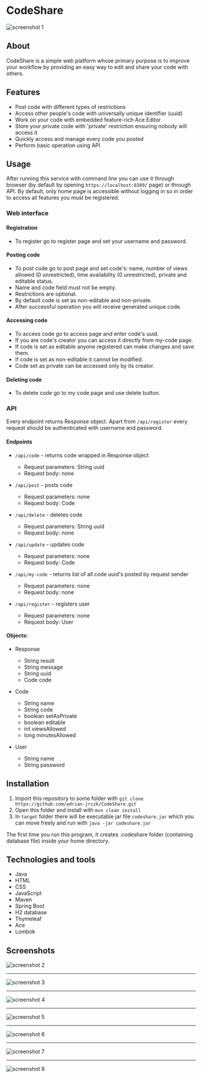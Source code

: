 # CodeShare


![screenshot 1](images/screenshot01.png?raw=true "Posting html code")


## About

CodeShare is a simple web platform whose primary purpose is to improve your workflow by providing an easy way to edit and share your code with others.


## Features

- Post code with different types of restrictions
- Access other people's code with universally unique identifier (uuid)
- Work on your code with embedded feature-rich Ace Editor
- Store your private code with 'private' restriction ensuring nobody will access it 
- Quickly access and manage every code you posted
- Perform basic operation using API


## Usage

After running this service with command line you can use it through browser (by default by opening `https://localhost:8389/` page) or through API.
By default, only home page is accessible without logging in so in order to access all features you must be registered.

### Web interface

#### Registration

- To register go to register page and set your username and password.

#### Posting code

- To post code go to post page and set code's: name, number of views allowed (0 unrestricted), time availability (0 unrestricted), private and editable status.
- Name and code field must not be empty.
- Restrictions are optional.
- By default code is set as non-editable and non-private.
- After successful operation you will receive generated unique code.

#### Accessing code

- To access code go to access page and enter code's uuid.
- If you are code's creator you can access it directly from my-code page.
- If code is set as editable anyone registered can make changes and save them.
- If code is set as non-editable it cannot be modified.
- Code set as private can be accessed only by its creator.

#### Deleting code

- To delete code go to my code page and use delete button.

### API

Every endpoint returns Response object. Apart from `/api/register` every request should be authenticated with username and password.

#### Endpoints

- `/api/code` - returns code wrapped in Response object
	* Request parameters: String uuid
	* Request body: none

- `/api/post` - posts code
	* Request parameters: none
	* Request body: Code

- `/api/delete` - deletes code
	* Request parameters: String uuid
	* Request body: none

- `/api/update` - updates code
	* Request parameters: none
	* Request body: Code

- `/api/my-code` - returns list of all code uuid's posted by request sender
	* Request parameters: none
	* Request body: none

- `/api/register` - registers user
	* Request parameters: none
	* Request body: User

#### Objects:

- Response
	* String result
	* String message
	* String uuid
	* Code code

- Code
	* String name
	* String code
	* boolean setAsPrivate
	* boolean editable
	* int viewsAllowed
	* long minutesAllowed

- User
	* String name
	* String password


## Installation

1. Import this repository to some folder with `git clone https://github.com/adrian-jrczk/CodeShare.git`
2. Open this folder and install with `mvn clean install`
3. In `target` folder there will be executable jar file `codeshare.jar` which you can move freely and run with `java -jar codeshare.jar`

The first time you run this program, it creates .codeshare folder (containing database file) inside your home directory.


## Technologies and tools

- Java
- HTML
- CSS
- JavaScript
- Maven
- Spring Boot
- H2 database
- Thymeleaf
- Ace
- Lombok


## Screenshots

![screenshot 2](images/screenshot02.png?raw=true "Posting css code")
***
![screenshot 3](images/screenshot03.png?raw=true "Code posted response")
***
![screenshot 4](images/screenshot04.png?raw=true "Post page side panel hidden")
***
![screenshot 5](images/screenshot05.png?raw=true "My code page with few entries")
***
![screenshot 6](images/screenshot06.png?raw=true "Log in page")
***
![screenshot 7](images/screenshot07.png?raw=true "Access code entry page")
***
![screenshot 8](images/screenshot08.png?raw=true "Accessing non-editable code")

